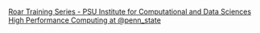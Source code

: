 [Roar Training Series - PSU Institute for Computational and Data Sciences   High Performance Computing at @penn_state](https://qi.tc/qi/114760)